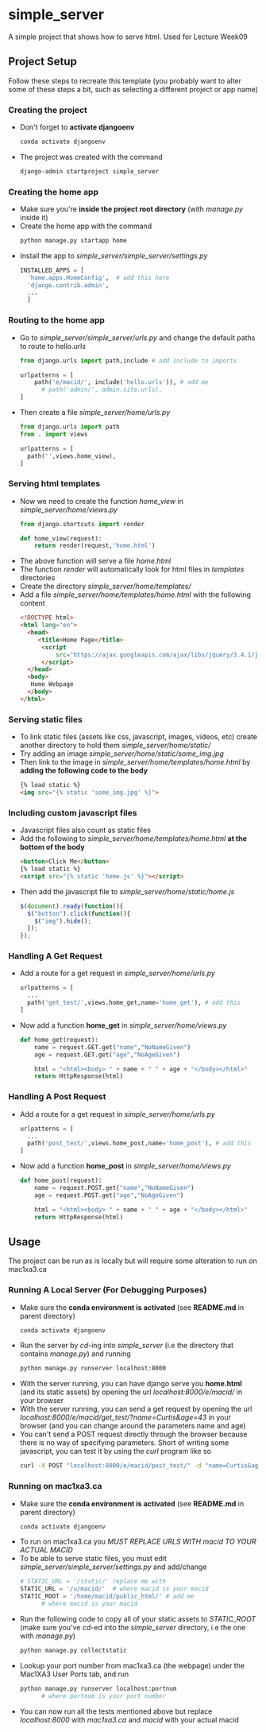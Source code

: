# simple_server
A simple project that shows how to serve html. Used for Lecture Week09

## Project Setup
Follow these steps to recreate this template (you probably want to alter some of
these steps a bit, such as selecting a different project or app name)
### Creating the project
- Don't forget to **activate djangoenv**
  ```bash
  conda activate djangoenv
  ```
- The project was created with the command
  ```bash
  django-admin startproject simple_server
  ```

### Creating the home app
- Make sure you're **inside the project root directory** (with *manage.py* inside it)
- Create the home app with the command
  ```bash
  python manage.py startapp home
  ```
- Install the app to *simple_server/simple_server/settings.py*
  ```python
  INSTALLED_APPS = [
    'home.apps.HomeConfig',  # add this here
    'django.contrib.admin',
    ...
    ]
  ```
   
### Routing to the home app
- Go to *simple_server/simple_server/urls.py* and change the default paths to route to hello.urls
  ```python
  from django.urls import path,include # add include to imports

  urlpatterns = [
      path('e/macid/', include('hello.urls')), # add me
        # path('admin/', admin.site.urls),
  ]
  ```
- Then create a file *simple_server/home/urls.py*
  ```python
  from django.urls import path
  from . import views

  urlpatterns = [
    path('',views.home_view),
  ]
  ```

### Serving html templates
- Now we need to create the function *home_view* in *simple_server/home/views.py*
  ```python
  from django.shortcuts import render

  def home_view(request):
      return render(request,'home.html')
  ```
- The above function will serve a file *home.html* 
- The function *render* will automatically look for html files in *templates* directories
- Create the directory *simple_server/home/templates/* 
- Add a file *simple_server/home/templates/home.html* with the following content
  ```html
  <!DOCTYPE html>
  <html lang="en">
    <head>
       <title>Home Page</title>
        <script
            src="https://ajax.googleapis.com/ajax/libs/jquery/3.4.1/jquery.min.js">
        </script>
    </head>
    <body>
     Home Webpage
    </body>
  </html>
  ```

### Serving static files
- To link static files (assets like css, javascript, images, videos, etc) create
  another directory to hold them *simple_server/home/static/*
- Try adding an image *simple_server/home/static/some_img.jpg*
- Then link to the image in *simple_server/home/templates/home.html* by **adding the following code to the body**
  ```html
  {% load static %}
  <img src="{% static 'some_img.jpg' %}">
  ```

### Including custom javascript files
- Javascript files also count as static files
- Add the following to *simple_server/home/templates/home.html* **at the bottom of the body**
  ```html
  <button>Click Me</button>
  {% load static %}
  <script src="{% static 'home.js' %}"></script>
  ```
- Then add the javascript file to *simple_server/home/static/home.js*
  ```javascript
  $(document).ready(function(){
    $("button").click(function(){
      $("img").hide();
    });
  });
  ```

### Handling A Get Request
- Add a route for a get request in *simple_server/home/urls.py*
  ```python
  urlpatterns = [
    ...
    path('get_test/',views.home_get,name='home_get'), # add this
  ]
  ```
- Now add a function **home_get** in *simple_server/home/views.py*
  ```python
  def home_get(request):
      name = request.GET.get("name","NoNameGiven")
      age = request.GET.get("age","NoAgeGiven")

      html = "<html><body> " + name + " " + age + "</body></html>"
      return HttpResponse(html)
  ```

### Handling A Post Request
- Add a route for a get request in *simple_server/home/urls.py*
  ```python
  urlpatterns = [
    ...
    path('post_test/',views.home_post,name='home_post'), # add this
  ]
  ```
- Now add a function **home_post** in *simple_server/home/views.py*
  ```python
  def home_post(request):
      name = request.POST.get("name","NoNameGiven")
      age = request.POST.get("age","NoAgeGiven")

      html = "<html><body> " + name + " " + age + "</body></html>"
      return HttpResponse(html)
  ```

## Usage
The project can be run as is locally but will require some alteration to run on mac1xa3.ca

### Running A Local Server (For Debugging Purposes)
- Make sure the **conda environment is activated** (see **README.md** in parent
  directory)
  ```bash
  conda activate djangoenv
  ```
- Run the server by *cd*-ing into *simple_server* (i.e the directory that
  contains *manage.py*) and running
  ```bash
  python manage.py runserver localhost:8000
  ```
- With the server running, you can have django serve you **home.html** (and its
  static assets) by opening the url *localhost:8000/e/macid/* in your browser
- With the server running, you can send a get request by opening the url
  *localhost:8000/e/macid/get_test/?name=Curtis&age=43* in your browser (and you
  can change around the parameters name and age)
- You can't send a POST request directly through the browser because there is
  no way of specifying parameters. Short of writing some javascript, you can
  test it by using the *curl* program like so
  ```bash
  curl -X POST "localhost:8000/e/macid/post_test/" -d "name=Curtis&age=43" -m 30 -v
  ```

### Running on mac1xa3.ca
- Make sure the **conda environment is activated** (see **README.md** in parent
  directory)
  ```bash
  conda activate djangoenv
  ```
- To run on mac1xa3.ca you *MUST REPLACE URLS WITH macid TO YOUR ACTUAL MACID*
- To be able to serve static files, you must edit
  *simple_server/simple_server/settings.py* and add/change
  ```python
  # STATIC_URL = '/static/' replace me with
  STATIC_URL = '/u/macid/'  # where macid is your macid
  STATIC_ROOT = '/home/macid/public_html/' # add me
        # where macid is your macid
  ```
- Run the following code to copy all of your static assets to *STATIC_ROOT*
  (make sure you've *cd*-ed into the *simple_server* directory, i.e the one with
  *manage.py*)
  ```bash
  python manage.py collectstatic
  ```
- Lookup your port number from mac1xa3.ca (the webpage) under the Mac1XA3 User
  Ports tab, and run
  ```bash
  python manage.py runserver localhost:portnum
        # where portnum is your port number
  ```
- You can now run all the tests mentioned above but replace *localhost:8000*
  with *mac1xa3.ca* and *macid* with your actual macid
